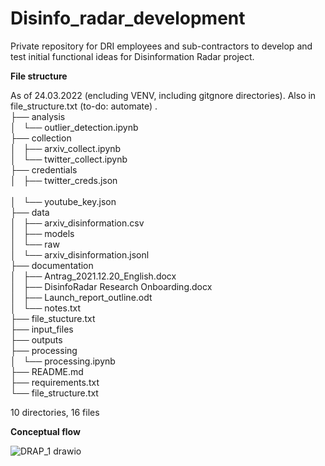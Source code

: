 # Disinfo_radar_development

Private repository for DRI employees and sub-contractors to develop and test initial functional ideas for Disinformation Radar project.


**File structure**

As of 24.03.2022 (encluding VENV, including gitgnore directories). Also in file_structure.txt (to-do: automate)
.<br>
├── analysis<br>
│   └── outlier_detection.ipynb<br>
├── collection<br>
│   ├── arxiv_collect.ipynb<br>
│   └── twitter_collect.ipynb<br>
├── credentials<br>
│   ├── twitter_creds.json<br><br>
│   └── youtube_key.json<br>
├── data<br>
│   ├── arxiv_disinformation.csv<br>
│   ├── models<br>
│   └── raw<br>
│       └── arxiv_disinformation.jsonl<br>
├── documentation<br>
│   ├── Antrag_2021.12.20_English.docx<br>
│   ├── DisinfoRadar Research Onboarding.docx<br>
│   ├── Launch_report_outline.odt<br>
│   └── notes.txt<br>
├── file_stucture.txt<br>
├── input_files<br>
├── outputs<br>
├── processing<br>
│   └── processing.ipynb<br>
├── README.md<br>
├── requirements.txt<br>
└── file_structure.txt<br>

10 directories, 16 files


**Conceptual flow** 

![DRAP_1 drawio](https://user-images.githubusercontent.com/59825124/159930897-7b2c24dd-4504-42d3-a84f-1f7e20ec7bb9.svg)
